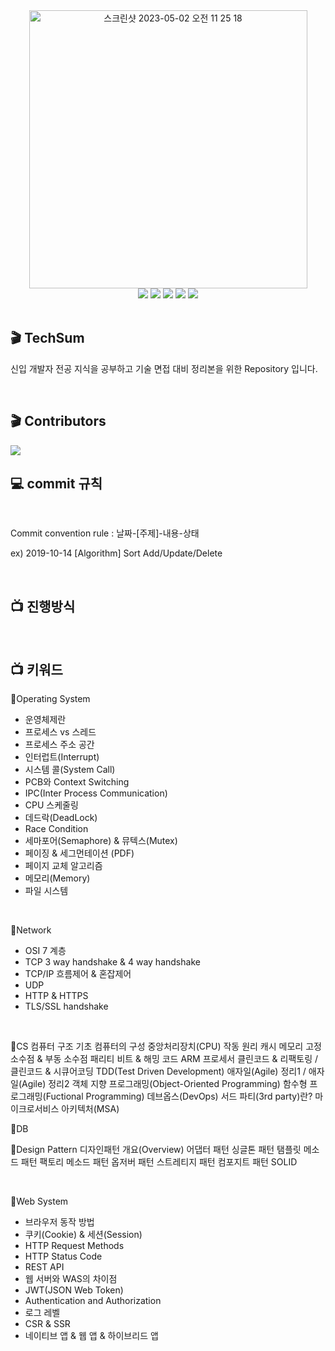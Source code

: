 <div align="center">
  

<img width="445" alt="스크린샷 2023-05-02 오전 11 25 18" src="https://user-images.githubusercontent.com/81874493/235566260-55975eae-d712-45c0-b510-098a82392f1e.png">

<br>

<img src="https://img.shields.io/badge/OS-007396?style=for-the-badge&logo=pcgamingwiki&logoColor=white">
 <img src="https://img.shields.io/badge/CS-E34F26?style=for-the-badge&logo=readthedocs&Color=white"> <img src="https://img.shields.io/badge/Network-1572B6?style=for-the-badge&logo=dotnet&logoColor=white"> <img src="https://img.shields.io/badge/DB-7952B3?style=for-the-badge&logo=amazondynamodb&logoColor=white">

<img src="https://img.shields.io/badge/WebSystem-6DB33F?style=for-the-badge&logo=googlechrome&logoColor=white">


</div>



<br>

## 🎬 TechSum

 신입 개발자 전공 지식을 공부하고 기술 면접 대비 정리본을 위한 Repository 입니다.


<br>

## 🎬 Contributors

<a href="https://github.com/techsum-org/tech_study/graphs/contributors">
  <img src="https://contrib.rocks/image?repo=techsum-org/tech_study" />
</a>



## 💻 commit 규칙

<br>

Commit convention rule : 날짜-[주제]-내용-상태

ex) 2019-10-14 [Algorithm] Sort Add/Update/Delete

<br>

## 📺 진행방식

<br>
  


## 📺 키워드

 📍Operating System
  * 운영체제란
  * 프로세스 vs 스레드
  * 프로세스 주소 공간
  * 인터럽트(Interrupt)
  * 시스템 콜(System Call)
  * PCB와 Context Switching
  * IPC(Inter Process Communication)
  * CPU 스케줄링
  * 데드락(DeadLock)
  * Race Condition
  * 세마포어(Semaphore) & 뮤텍스(Mutex)
  * 페이징 & 세그먼테이션 (PDF)
  * 페이지 교체 알고리즘
  * 메모리(Memory)
  * 파일 시스템
<br>

 📍Network
  * OSI 7 계층
  * TCP 3 way handshake & 4 way handshake
  * TCP/IP 흐름제어 & 혼잡제어
  * UDP
  * HTTP & HTTPS
  * TLS/SSL handshake
<br>

 📍CS
 컴퓨터 구조 기초
컴퓨터의 구성
중앙처리장치(CPU) 작동 원리
캐시 메모리
고정 소수점 & 부동 소수점
패리티 비트 & 해밍 코드
ARM 프로세서
클린코드 & 리팩토링 / 클린코드 & 시큐어코딩
TDD(Test Driven Development)
애자일(Agile) 정리1 / 애자일(Agile) 정리2
객체 지향 프로그래밍(Object-Oriented Programming)
함수형 프로그래밍(Fuctional Programming)
데브옵스(DevOps)
서드 파티(3rd party)란?
마이크로서비스 아키텍처(MSA)
 
 
 📍DB
 
 
 📍Design Pattern
디자인패턴 개요(Overview)
어댑터 패턴
싱글톤 패턴
탬플릿 메소드 패턴
팩토리 메소드 패턴
옵저버 패턴
스트레티지 패턴
컴포지트 패턴
SOLID

  
 
 <br>
 
 📍Web System
  * 브라우저 동작 방법
  * 쿠키(Cookie) & 세션(Session)
  * HTTP Request Methods
  * HTTP Status Code
  * REST API
  * 웹 서버와 WAS의 차이점
  * JWT(JSON Web Token)
  * Authentication and Authorization
  * 로그 레벨
  * CSR & SSR
  * 네이티브 앱 & 웹 앱 & 하이브리드 앱
  







